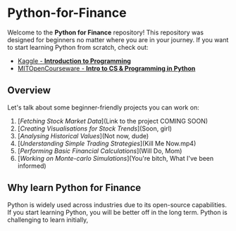 # Python-for-Finance
Welcome to the **Python for Finance** repository! 
This repository was designed for beginners no matter where you are in your journey. 
If you want to start learning Python from scratch, check out:       
- [Kaggle - **Introduction to Programming**](https://www.kaggle.com/learn/intro-to-programming)
- [MITOpenCourseware - **Intro to CS & Programming in Python**](https://ocw.iti.hr/courses/electrical-engineering-and-computer-science/6-0001-introduction-to-computer-science-and-programming-in-python-fall-2016/lecture-slides-code/)

## Overview
Let's talk about some beginner-friendly projects you can work on: 
1. [*Fetching Stock Market Data*](Link to the project COMING SOON)
2. [*Creating Visualisations for Stock Trends*](Soon, girl)
3. [*Analysing Historical Values*](Not now, dude)
4. [*Understanding Simple Trading Strategies*](Kill Me Now.mp4)
5. [*Performing Basic Financial Calculations*](Will Do, Mom)
6. [*Working on Monte-carlo Simulations*](You're bitch, What I've been informed)

## Why learn Python for Finance
Python is widely used across industries due to its open-source capabilities. If you start learning Python, you will be better off in the long term. Python is challenging to learn initially,
